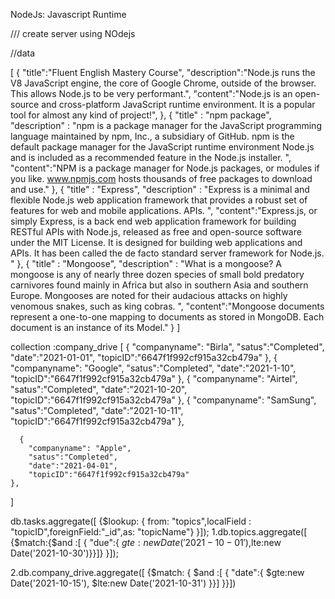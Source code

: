 NodeJs: Javascript Runtime 


/// create server using NOdejs 

//data 

[
    {
        "title":"Fluent English Mastery Course",
        "description":"Node.js runs the V8 JavaScript engine, the core of Google Chrome, outside of the browser. This allows Node.js to be very performant.",
        "content":"Node.js is an open-source and cross-platform JavaScript runtime environment. It is a popular tool for almost any kind of project!",
    },
    {
        "title" : "npm package",
        "description" : "npm is a package manager for the JavaScript programming language maintained by npm, Inc., a subsidiary of GitHub. npm is the default package manager for the JavaScript runtime environment Node.js and is included as a recommended feature in the Node.js installer. ",
        "content":"NPM is a package manager for Node.js packages, or modules if you like. www.npmjs.com hosts thousands of free packages to download and use."
    },
    {
        "title" : "Express",
        "description" : "Express is a minimal and flexible Node.js web application framework that provides a robust set of features for web and mobile applications. APIs. ",
        "content":"Express.js, or simply Express, is a back end web application framework for building RESTful APIs with Node.js, released as free and open-source software under the MIT License. It is designed for building web applications and APIs. It has been called the de facto standard server framework for Node.js. "
    },
    {
        "title" : "Mongoose",
        "description" : "What is a mongoose? A mongoose is any of nearly three dozen species of small bold predatory carnivores found mainly in Africa but also in southern Asia and southern Europe. Mongooses are noted for their audacious attacks on highly venomous snakes, such as king cobras. ",
        "content":"Mongoose documents represent a one-to-one mapping to documents as stored in MongoDB. Each document is an instance of its Model."
    }
]


collection :company_drive
[
    {
        "companyname": "Birla",
        "satus":"Completed",
        "date":"2021-01-01",
        "topicID":"6647f1f992cf915a32cb479a"
    },
      {
        "companyname": "Google",
        "satus":"Completed",
        "date":"2021-1-10",
        "topicID":"6647f1f992cf915a32cb479a"
    },
      {
        "companyname": "Airtel",
        "satus":"Completed",
        "date":"2021-10-20",
        "topicID":"6647f1f992cf915a32cb479a"
    },
      {
        "companyname": "SamSung",
        "satus":"Completed",
        "date":"2021-10-11",
        "topicID":"6647f1f992cf915a32cb479a"
    },

      {
        "companyname": "Apple",
        "satus":"Completed",
        "date":"2021-04-01",
        "topicID":"6647f1f992cf915a32cb479a"
    },

]

db.tasks.aggregate([ {$lookup: { from: "topics",localField : "topicID",foreignField:"_id",as: "topicName"} }]);
1.db.topics.aggregate([ {$match:{$and :[ { "due":{ $gte:new Date('2021-10-01'),$lte:new Date('2021-10-30')}}]} }]);

2.db.company_drive.aggregate([ {$match:
{
  $and :[ { 
    "date":{ 
      $gte:new Date('2021-10-15'),
      $lte:new Date('2021-10-31')
    }}]
}}])



